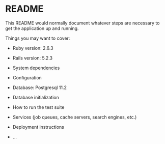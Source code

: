 # README

This README would normally document whatever steps are necessary to get the
application up and running.

Things you may want to cover:

* Ruby version: 2.6.3

* Rails version: 5.2.3

* System dependencies

* Configuration

* Database: Postgresql 11.2

* Database initialization

* How to run the test suite

* Services (job queues, cache servers, search engines, etc.)

* Deployment instructions

* ...
